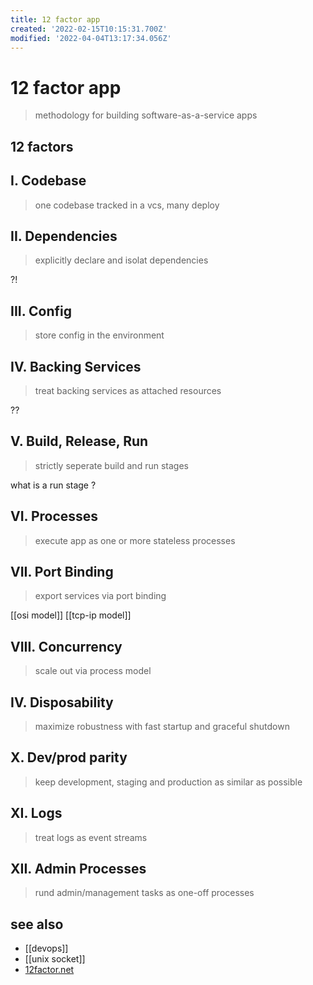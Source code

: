 ```yaml
---
title: 12 factor app
created: '2022-02-15T10:15:31.700Z'
modified: '2022-04-04T13:17:34.056Z'
---
```


# 12 factor app

> methodology for building software-as-a-service apps

## 12 factors

## I. Codebase

> one codebase tracked in a vcs, many deploy

## II. Dependencies

> explicitly declare and isolat dependencies

?!

## III. Config

> store config in the environment

## IV. Backing Services

> treat backing services as attached resources

??

## V. Build, Release, Run

> strictly seperate build and run stages

what is a run stage ?

## VI. Processes

> execute app as one or more stateless processes

## VII. Port Binding

> export services via port binding

[[osi model]] [[tcp-ip model]]

## VIII. Concurrency

> scale out via process model

## IV. Disposability

> maximize robustness with fast startup and graceful shutdown

## X. Dev/prod parity

> keep development, staging and production as similar as possible

## XI. Logs

> treat logs as event streams

## XII. Admin Processes

> rund admin/management tasks as one-off processes

## see also

- [[devops]]
- [[unix socket]]
- [12factor.net](https://12factor.net/)
